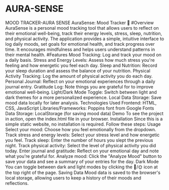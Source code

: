 # AURA-SENSE
MOOD TRACKER-AURA SENSE
AuraSense: Mood Tracker 🌱
#Overview
AuraSense is a personal mood tracking tool that allows users to reflect on their emotional well-being, track their energy levels, stress, sleep, nutrition, and physical activity. The application provides a simple, intuitive interface to log daily moods, set goals for emotional health, and track progress over time. It encourages mindfulness and helps users understand patterns in their mental health.
#Features
Mood Tracking: Log and track your mood on a daily basis.
Stress and Energy Levels: Assess how much stress you're feeling and how energetic you feel each day.
Sleep and Nutrition: Record your sleep duration and assess the balance of your nutrition.
Physical Activity Tracking: Log the amount of physical activity you do each day.
Personal Journal: Reflect on your emotional experiences through a daily journal entry.
Gratitude Log: Note things you are grateful for to improve emotional well-being.
Light/Dark Mode Toggle: Switch between light and dark themes for a more personalized experience.
Local Data Storage: Save mood data locally for later analysis.
Technologies Used
Frontend: HTML, CSS, JavaScript
Libraries/Frameworks:
Poppins font from Google Fonts
Data Storage: LocalStorage (for saving mood data)
Demo
To see the project in action, open the index.html file in your browser.
Installation
Since this is a simple static website, no installation is required. Follow these steps:
Usage
Select your mood: Choose how you feel emotionally from the dropdown.
Track stress and energy levels: Select your stress level and how energetic you feel.
Track sleep: Enter the number of hours you slept the previous night.
Track physical activity: Select the level of physical activity you did today.
Enter journal and gratitude: Reflect on your emotional day and note what you're grateful for.
Analyze mood: Click the "Analyze Mood" button to save your data and see a summary of your entries for the day.
Dark Mode
You can toggle between dark and light modes by clicking the 🌙/🌞 icon at the top right of the page.
Saving Data
Mood data is saved to the browser's local storage, allowing users to keep a history of their moods and reflections.

